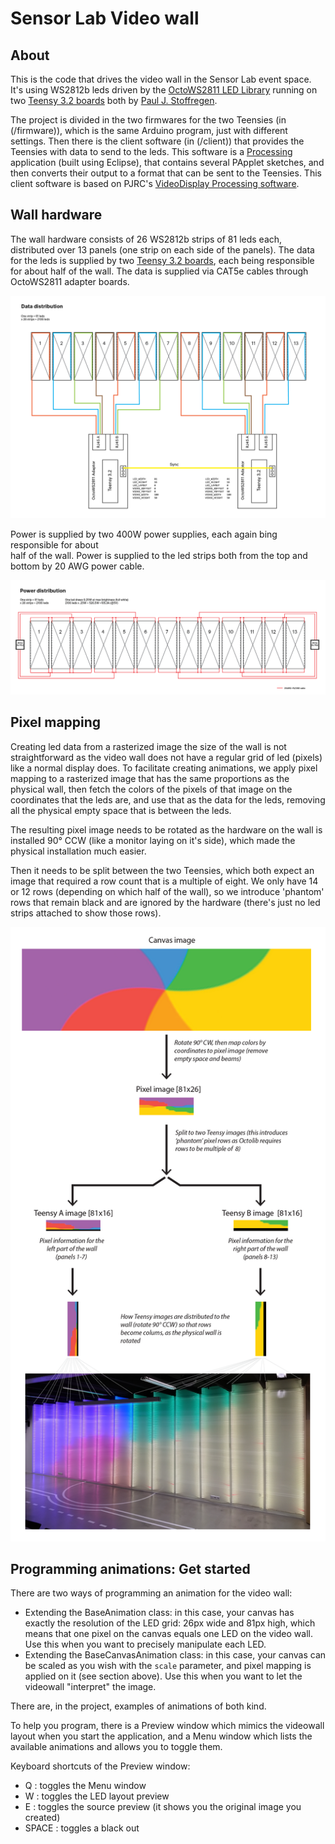 # Sensor Lab Video wall

## About
This is the code that drives the video wall in the Sensor Lab event space. It's
using WS2812b leds driven by the [OctoWS2811 LED Library](https://www.pjrc.com/teensy/td_libs_OctoWS2811.html)
running on two [Teensy 3.2 boards](https://www.pjrc.com/store/teensy32.html) both by [Paul J. Stoffregen](https://www.pjrc.com).

The project is divided in the two firmwares for the two Teensies (in (/firmware)),
which is the same Arduino program, just with different settings. Then there is the
client software (in (/client)) that provides the Teensies with data to send to the leds. This software
is a [Processing](https://processing.org/) application (built using Eclipse), that
contains several PApplet sketches, and then converts their output to a format that
can be sent to the Teensies. This client software is based on PJRC's
[VideoDisplay Processing software](https://github.com/PaulStoffregen/OctoWS2811/tree/master/extras/VideoDisplay/Processing).

## Wall hardware

The wall hardware consists of 26 WS2812b  strips of 81 leds each, distributed over
13 panels (one strip on each side of the panels). The data for the leds is supplied
by two [Teensy 3.2 boards](https://www.pjrc.com/store/teensy32.html), each being
responsible for about half of the wall. The data is supplied via CAT5e cables through
OctoWS2811 adapter boards.

![Video wall data distribution](docs/img/data.png "Video wall data distribution")

Power is supplied by two 400W power supplies, each again bing responsible for about\
half of the wall. Power is supplied to the led strips both from the top and bottom
by 20 AWG power cable.

![Video wall power distribution](docs/img/power.png "Video wall power distribution")

## Pixel mapping

Creating led data from a rasterized image the size of the wall is not straightforward
as the video wall does not have a regular grid of led (pixels) like a normal display
does. To facilitate creating animations, we apply pixel mapping to a rasterized image
that has the same proportions as the physical wall, then fetch the colors of the pixels
of that image on the coordinates that the leds are, and use that as the data for the
leds, removing all the physical empty space that is between the leds.

The resulting pixel image needs to be rotated as the hardware on the wall is installed
90° CCW (like a monitor laying on it's side), which made the physical installation
much easier.

Then it needs to be split between the two Teensies, which both expect an
image that required a row count that is a multiple of eight. We only have 14 or 12 rows
(depending on which half of the wall), so we introduce 'phantom' rows that remain black
and are ignored by the hardware (there's just no led strips attached to show those rows).

![Video wall pixel mapping](docs/img/pixel-mapping.png "Video wall pixel mapping")

## Programming animations: Get started

There are two ways of programming an animation for the video wall:

- Extending the BaseAnimation class: in this case, your canvas has exactly the resolution
of the LED grid: 26px wide and 81px high, which means that one pixel on the canvas equals
one LED on the video wall. Use this when you want to precisely manipulate each LED.
- Extending the BaseCanvasAnimation class: in this case, your canvas can be scaled as you wish
with the `scale` parameter, and pixel mapping is applied on it (see section above). Use this
when you want to let the videowall "interpret" the image.

There are, in the project, examples of animations of both kind.

To help you program, there is a Preview window which mimics the videowall layout when you start the application, and a Menu window which lists the available animations and allows you to toggle them.

Keyboard shortcuts of the Preview window:

- Q : toggles the Menu window
- W : toggles the LED layout preview
- E : toggles the source preview (it shows you the original image you created)
- SPACE : toggles a black out
